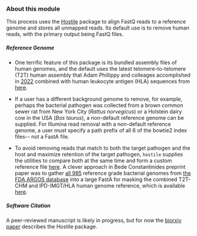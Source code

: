 ### About this module

This process uses the [Hostile](https://github.com/bede/hostile) package to align FastQ reads to a reference genome and stores all unmapped reads. Its default use is to remove human reads, with the primary output being FastQ files.

##### Reference Genome

- One terrific feature of this package is its bundled assembly files of human genomes, and the default uses the latest telomere-to-telomere (T2T) human assembly that Adam Phillippy and colleages accomplished in [2022](https://pubmed.ncbi.nlm.nih.gov/35357919/) combined with human
  leukocyte antigen (HLA) sequences from [here](https://www.ebi.ac.uk/ipd/imgt/hla/release/v351/).

- If a user has a different background genome to remove, for example, perhaps the bacterial pathogen was collected from a brown common sewer rat from New York City (_Rattus norvegicus_) or a Holstein dairy cow in the USA (_Bos taurus_), a non-default reference genome can be supplied. For Illumina read removal with a non-default reference genome, a user must specify a path prefix of all 6 of the bowtie2 index files-- not a FastA file.

- To avoid removing reads that match to both the target pathogen and the host and maximize retention of the target pathogen, `hostile` supplies the utilities to compare both at the same time and form a custom reference file [here](https://github.com/bede/hostile#masking-reference-genomes). A clever approach in Bede Constantinides preprint paper was to gather [all 985](https://github.com/bede/hostile/blob/main/paper/supplementary-table-2.tsv) reference grade bacterial genomes from [the FDA ARGOS database](https://www.ncbi.nlm.nih.gov/bioproject/231221) into a large FastA for masking the combined T2T-CHM and IPD-IMGT/HLA human genome reference, which is available [here](https://objectstorage.uk-london-1.oraclecloud.com/n/lrbvkel2wjot/b/human-genome-bucket/o/human-t2t-hla-argos985.tar).

##### Software Citation

A peer-reviewed manuscript is likely in progress, but for now the [biorxiv paper](https://www.biorxiv.org/content/10.1101/2023.07.04.547735v1) describes the Hostile package.
